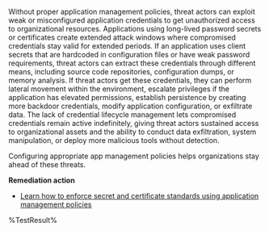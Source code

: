 Without proper application management policies, threat actors can exploit weak or misconfigured application credentials to get unauthorized access to organizational resources. Applications using long-lived password secrets or certificates create extended attack windows where compromised credentials stay valid for extended periods. If an application uses client secrets that are hardcoded in configuration files or have weak password requirements, threat actors can extract these credentials through different means, including source code repositories, configuration dumps, or memory analysis. If threat actors get these credentials, they can perform lateral movement within the environment, escalate privileges if the application has elevated permissions, establish persistence by creating more backdoor credentials, modify application configuration, or exfiltrate data. The lack of credential lifecycle management lets compromised credentials remain active indefinitely, giving threat actors sustained access to organizational assets and the ability to conduct data exfiltration, system manipulation, or deploy more malicious tools without detection. 

Configuring appropriate app management policies helps organizations stay ahead of these threats.

**Remediation action**

- [Learn how to enforce secret and certificate standards using application management policies](https://learn.microsoft.com/entra/identity/enterprise-apps/tutorial-enforce-secret-standards?wt.mc_id=zerotrustrecommendations_automation_content_cnl_csasci)
<!--- Results --->
%TestResult%


